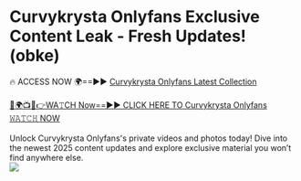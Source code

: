 # Curvykrysta Onlyfans Exclusive Content Leak - Fresh Updates! (obke)

🔥 ACCESS NOW 🌍==►► <a href="https://tinyurl.com/kvy9nzfs" rel="nofollow">Curvykrysta Onlyfans Latest Collection</a>
<br><br>
[🔴🌍📺📱👉WA𝚃CH Now==►► CLICK HERE TO Curvykrysta Onlyfans 𝚆𝙰𝚃𝙲𝙷 NOW](https://tinyurl.com/kvy9nzfs)
<br><br>
Unlock Curvykrysta Onlyfans's private videos and photos today! Dive into the newest 2025 content updates and explore exclusive material you won’t find anywhere else.
<br>
<a href="https://tinyurl.com/kvy9nzfs" rel="nofollow" data-target="animated-image.originalLink"><img src="https://camo.githubusercontent.com/8a4f000d20f83aca3bf7ec5f350d767afa0574a8a352519fd8cfa583a6f93a33/68747470733a2f2f692e696d6775722e636f6d2f644a486b345a712e676966" data-canonical-src="https://i.imgur.com/dJHk4Zq.gif" style="max-width: 100%; display: inline-block;" data-target="animated-image.originalImage"></a>
<br>
